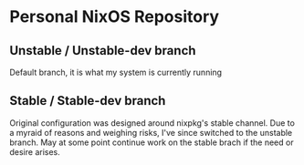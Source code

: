 # Personal NixOS Repository
## Unstable / Unstable-dev branch
Default branch, it is what my system is currently running
## Stable / Stable-dev branch
Original configuration was designed around nixpkg's stable channel. Due to a myraid of reasons and weighing risks, I've since switched to the unstable branch.
May at some point continue work on the stable brach if the need or desire arises.
